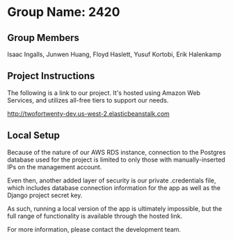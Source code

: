 
# Group Name: 2420

## Group Members
 Isaac Ingalls, Junwen Huang, Floyd Haslett, Yusuf Kortobi, Erik Halenkamp

  

## Project Instructions

  

The following is a link to our project. It's hosted using Amazon Web Services, and utilizes all-free tiers to support our needs.

  

http://twofortwenty-dev.us-west-2.elasticbeanstalk.com

  ## Local Setup

Because of the nature of our AWS RDS instance, connection to the Postgres database used for the project is limited to only those with manually-inserted IPs on the management account.

  

Even then, another added layer of security is our private .credentials file, which includes database connection information for the app as well as the Django project secret key.

  

As such, running a local version of the app is ultimately impossible, but the full range of functionality is available through the hosted link.

  

For more information, please contact the development team.